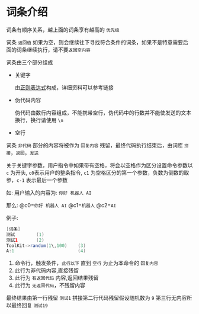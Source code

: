 # 词条介绍

词条有顺序关系，越上面的词条享有越高的 `优先级`

词条 `返回值` 如果为空，则会继续往下寻找符合条件的词条，如果不是特意需要后面的词条继续执行，请不要`返回空内容`

词条由三个部分组成

- 关键字

  由[正则表达式](https://www.runoob.com/java/java-regular-expressions.html])构成，详细资料可以参考链接

- 伪代码内容

  伪代码由数行内容组成，不能携带空行，伪代码中的行数并不能使发送的文本换行，换行请使用 `\n`

- 空行

词条 `非代码` 部分的内容将被作为 `回复内容` 残留，最终代码执行结束后，由词库 `拼接`，`返回`，`发送`

关于关键字参数，用户指令中如果带有空格，将会以空格作为区分设置命令参数以 `c` 为开头, `c0`表示用户的整条指令, `c1` 为空格区分的第一个参数，负数为倒数的取参，`c-1` 表示最后一个参数

如: 用户输入的内容为: `你好 机器人 AI`

那么: @c0=`你好 机器人 AI` @c1=`机器人` @c2=`AI`

例子:

```java
[词条]
测试        (1)
测试1       (2)
ToolKit->random(1\,100)    (3)
A:1                        (4)
```

1.  命令行，触发条件，`此行以下` 直到 `空行` 为止为本命令的 `回复内容`
2.  此行为非代码内容,直接残留
3.  此行为 `有返回代码` 内容,返回结果残留
4.  此行为 `无返回代码`，不残留内容

最终结果由第一行残留 `测试1` 拼接第二行代码残留假设随机数为 `9` 第三行无内容所以最终回复 `测试19`
